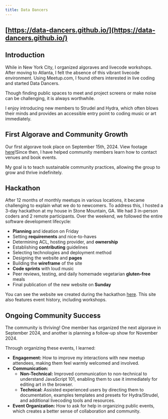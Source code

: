 ```yaml
---
title: Data Dancers
---
```


## [https://data-dancers.github.io/](https://data-dancers.github.io/)

## Introduction

While in New York City, I organized algoraves and livecode workshops. After moving to Atlanta, I felt the absence of this vibrant livecode environment. Using Meetup.com, I found others interested in live coding and started Data Dancers. 

Though finding public spaces to meet and project screens or make noise can be challenging, it is always worthwhile. 

I enjoy introducing new members to Strudel and Hydra, which often blows their minds and provides an accessible entry point to coding music or art immediately.

## First Algorave and Community Growth

Our first algorave took place on September 15th, 2024. View footage [here](https://data-dancers.github.io/algoraving/)!Since then, I have helped community members learn how to contact venues and book events. 

My goal is to teach sustainable community practices, allowing the group to grow and thrive indefinitely.

## Hackathon

After 12 months of monthly meetups in various locations, it became challenging to explain what we do to newcomers. To address this, I hosted a 3-day hackathon at my house in Stone Mountain, GA. We had 3 in-person coders and 2 remote participants. Over the weekend, we followed the entire software development lifecycle:

- **Planning** and ideation on Friday
- Setting **requirements** and nice-to-haves
- Determining ACL, hosting provider, and **ownership**
- Establishing **contributing** guidelines
- Selecting technologies and deployment method
- Designing the website and **pages**
- Building the **wireframe** of the site
- **Code sprints** with loud music
- Peer reviews, testing, and daily homemade vegetarian **gluten-free** meals
- Final publication of the new website on **Sunday**


You can see the website we created during the hackathon [here](https://data-dancers.github.io/). This site also features event history, including workshops.

## Ongoing Community Success

The community is thriving! One member has organized the next algorave in September 2024, and another is planning a follow-up show for November 2024.

Through organizing these events, I learned:

- **Engagement:** How to improve my interactions with new meetup attendees, making them feel warmly welcomed and involved.
- **Communication:**
  - **Non-Technical:** Improved communication to non-technical to understand JavaScript 101, enabling them to use it immediately for editing art in the browser.
  - **Technical:** Assisted experienced users by directing them to documentation, examples templates and presets for Hydra/Strudel, and additional livecoding tools and resources.
- **Event Organization:** How to ask for help in organizing public events, which creates a better sense of collaboration and community.